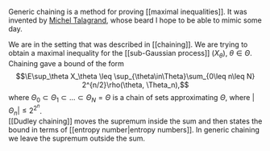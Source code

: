 
Generic chaining is a method for proving [[maximal inequalities]]. It was invented by [Michel Talagrand](https://michel.talagrand.net/), whose beard I hope to be able to mimic some day. 

We are in the setting that was described in [[chaining]]. We are trying to obtain a maximal inequality for the [[sub-Gaussian process]] $(X_\theta)$, $\theta\in\Theta$. Chaining gave a bound of the form 
$$\E\sup_\theta X_\theta \leq \sup_{\theta\in\Theta}\sum_{0\leq n\leq N} 2^{n/2}\rho(\theta, \Theta_n),$$
where $\Theta_0\subset\Theta_1\subset\dots\subset \Theta_N=\Theta$ is a chain of sets approximating $\Theta$, where $|\Theta_n|\leq 2^{2^n}$.  
[[Dudley chaining]] moves the supremum inside the sum and then states the bound in terms of [[entropy number|entropy numbers]]. In generic chaining we leave the supremum outside the sum. 



